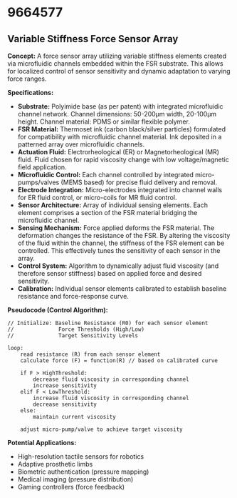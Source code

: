 # 9664577

## Variable Stiffness Force Sensor Array

**Concept:** A force sensor array utilizing variable stiffness elements created via microfluidic channels embedded within the FSR substrate. This allows for localized control of sensor sensitivity and dynamic adaptation to varying force ranges.

**Specifications:**

*   **Substrate:** Polyimide base (as per patent) with integrated microfluidic channel network. Channel dimensions: 50-200µm width, 20-100µm height. Channel material: PDMS or similar flexible polymer.
*   **FSR Material:** Thermoset ink (carbon black/silver particles) formulated for compatibility with microfluidic channel material. Ink deposited in a patterned array over microfluidic channels.
*   **Actuation Fluid:** Electrorheological (ER) or Magnetorheological (MR) fluid. Fluid chosen for rapid viscosity change with low voltage/magnetic field application.
*   **Microfluidic Control:** Each channel controlled by integrated micro-pumps/valves (MEMS based) for precise fluid delivery and removal.
*   **Electrode Integration:** Micro-electrodes integrated into channel walls for ER fluid control, or micro-coils for MR fluid control.
*   **Sensor Architecture:** Array of individual sensing elements. Each element comprises a section of the FSR material bridging the microfluidic channel.
*   **Sensing Mechanism:**  Force applied deforms the FSR material. The deformation changes the resistance of the FSR. By altering the viscosity of the fluid within the channel, the stiffness of the FSR element can be controlled. This effectively tunes the sensitivity of each sensor in the array.
*   **Control System:** Algorithm to dynamically adjust fluid viscosity (and therefore sensor stiffness) based on applied force and desired sensitivity.
*   **Calibration:** Individual sensor elements calibrated to establish baseline resistance and force-response curve.

**Pseudocode (Control Algorithm):**

```
// Initialize: Baseline Resistance (R0) for each sensor element
//              Force Thresholds (High/Low)
//              Target Sensitivity Levels

loop:
    read resistance (R) from each sensor element
    calculate force (F) = function(R) // based on calibrated curve

    if F > HighThreshold:
        decrease fluid viscosity in corresponding channel
        increase sensitivity
    elif F < LowThreshold:
        increase fluid viscosity in corresponding channel
        decrease sensitivity
    else:
        maintain current viscosity

    adjust micro-pump/valve to achieve target viscosity
```

**Potential Applications:**

*   High-resolution tactile sensors for robotics
*   Adaptive prosthetic limbs
*   Biometric authentication (pressure mapping)
*   Medical imaging (pressure distribution)
*   Gaming controllers (force feedback)